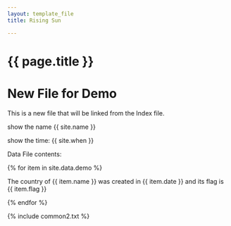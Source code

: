 ```yaml
---
layout: template_file
title: Rising Sun

---
```


# {{ page.title }}

# New File for Demo

This is a new file that will be linked from the Index file.

show the name {{ site.name }}

show the time: {{ site.when }}

Data File contents:

{% for item in site.data.demo %}

The country of {{ item.name }} was created in {{ item.date }} and its flag is {{ item.flag }}

{% endfor %}

{% include common2.txt %}
